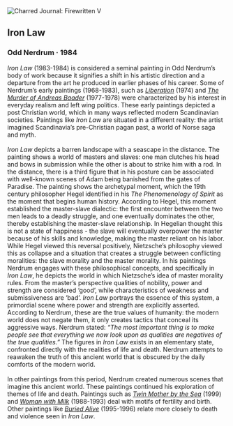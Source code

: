 <div class="artwork-of-the-day">
  <div class="container">
    <div class="img-wrapper">
      <img
        src="https://uploads5.wikiart.org/00204/images/odd-nerdrum/76e6f9745ff0a047ef008d05f74b66d7-jpg.png"
        alt="Charred Journal: Firewritten V" />
    </div>
    <div class="artwork-detail">
      <div class="artwork-origin"> 
        <h2 class="artwork-name">Iron Law</h2>
        <h3 class="artist">
          Odd Nerdrum
                    ·  1984
        </h3>
      </div>
      <p class="description">
        <span class="artwork-description-text ng-binding" ng-bind-html="viewModel.ArtworkOfTheDay.Description | unsafe"><i>Iron Law</i> (1983-1984) is considered a seminal painting in Odd Nerdrum’s body of work because it signifies a shift in his artistic direction and a departure from the art he produced in earlier phases of his career. Some of Nerdrum’s early paintings (1968-1983), such as <a target="_blank" href="https://www.wikiart.org/en/odd-nerdrum/liberation-1974"><i>Liberation</i></a> (1974) and <a target="_blank" href="https://www.wikiart.org/en/odd-nerdrum/the-murder-of-andreas-baader-1978"><i>The Murder of Andreas Baader</i></a> (1977-1978) were characterized by his interest in everyday realism and left wing politics. These early paintings depicted a post Christian world, which in many ways reflected modern Scandinavian societies. Paintings like <i>Iron Law</i> are situated in a different reality: the artist imagined Scandinavia’s pre-Christian pagan past, a world of Norse saga and myth.<br><br><i>Iron Law</i> depicts a barren landscape with a seascape in the distance. The painting shows a world of masters and slaves: one man clutches his head and bows in submission while the other is about to strike him with a rod. In the distance, there is a third figure that in his posture can be associated with well-known scenes of Adam being banished from the gates of Paradise. The painting shows the archetypal moment, which the 19th century philosopher Hegel identified in his <i>The Phenomenology of Spirit</i> as the moment that begins human history. According to Hegel, this moment established the master-slave dialectic: the first encounter between the two men leads to a deadly struggle, and one eventually dominates the other, thereby establishing the master-slave relationship. In Hegelian thought this is not a state of happiness - the slave will eventually overpower the master because of his skills and knowledge, making the master reliant on his labor. While Hegel viewed this reversal positively, Nietzsche’s philosophy viewed this as collapse and a situation that creates a struggle between conflicting moralities: the slave morality and the master morality. In his paintings Nerdrum engages with these philosophical concepts, and specifically in <i>Iron Law</i>, he depicts the world in which Nietzsche’s idea of master morality rules. From the master’s perspective qualities of nobility, power and strength are considered ‘good’, while characteristics of weakness and submissiveness are ‘bad’. <i>Iron Law</i> portrays the essence of this system, a primordial scene where power and strength are explicitly asserted. According to Nerdrum, these are the true values of humanity: the modern world does not negate them, it only creates tactics that conceal its aggressive ways. Nerdrum stated: <i>“The most important thing is to make people see that everything we now look upon as qualities are negatives of the true qualities.”</i> The figures in <i>Iron Law</i> exists in an elementary state, confronted directly with the realities of life and death. Nerdrum attempts to reawaken the truth of this ancient world that is obscured by the daily comforts of the modern world.<br><br>In other paintings from this period, Nerdrum created numerous scenes that imagine this ancient world. These paintings continued his exploration of themes of life and death. Paintings such as <a target="_blank" href="https://www.wikiart.org/en/odd-nerdrum/twin-mother-by-the-sea-1999"><i>Twin Mother by the Sea</i></a> (1999) and <a target="_blank" href="https://www.wikiart.org/en/odd-nerdrum/woman-with-milk"><i>Woman with Milk</i></a> (1988-1993) deal with motifs of fertility and birth. Other paintings like <a target="_blank" href="https://www.wikiart.org/en/odd-nerdrum/buried-alive"><i>Buried Alive</i></a> (1995-1996) relate more closely to death and violence seen in <i>Iron Law</i>.</span>
                        <div class="text-shadow-container" ng-show="showShadow" style=""></div>
      </p>
    </div>
  </div>

</div>
